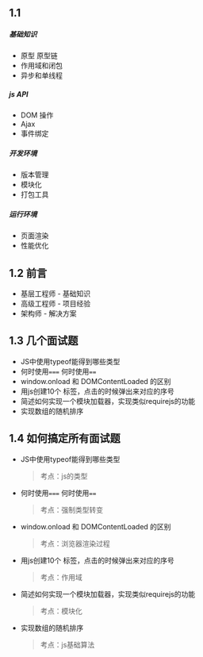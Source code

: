 ## 1.1

##### 基础知识
- 原型 原型链
- 作用域和闭包
- 异步和单线程

##### js API
- DOM 操作
- Ajax
- 事件绑定


##### 开发环境
- 版本管理
- 模块化
- 打包工具


##### 运行环境
- 页面渲染
- 性能优化


## 1.2 前言

- 基层工程师 - 基础知识
- 高级工程师 - 项目经验
- 架构师 - 解决方案


## 1.3 几个面试题

- JS中使用typeof能得到哪些类型
- 何时使用`===` 何时使用`==`
- window.onload 和 DOMContentLoaded 的区别
- 用js创建10个<a> 标签，点击的时候弹出来对应的序号
- 简述如何实现一个模块加载器，实现类似requirejs的功能
- 实现数组的随机排序


## 1.4 如何搞定所有面试题

- JS中使用typeof能得到哪些类型
  > 考点：js的类型
- 何时使用`===` 何时使用`==`
  > 考点：强制类型转变
- window.onload 和 DOMContentLoaded 的区别
  > 考点：浏览器渲染过程
- 用js创建10个<a> 标签，点击的时候弹出来对应的序号
  > 考点：作用域
- 简述如何实现一个模块加载器，实现类似requirejs的功能
  > 考点：模块化
- 实现数组的随机排序
  > 考点：js基础算法